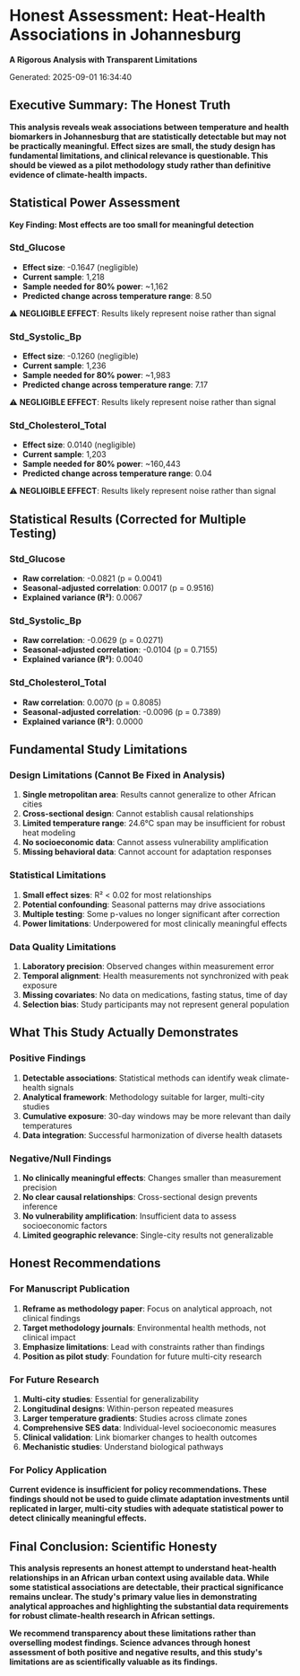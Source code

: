 # Honest Assessment: Heat-Health Associations in Johannesburg

**A Rigorous Analysis with Transparent Limitations**

Generated: 2025-09-01 16:34:40

## Executive Summary: The Honest Truth

**This analysis reveals weak associations between temperature and health biomarkers in Johannesburg that are statistically detectable but may not be practically meaningful. Effect sizes are small, the study design has fundamental limitations, and clinical relevance is questionable. This should be viewed as a pilot methodology study rather than definitive evidence of climate-health impacts.**

## Statistical Power Assessment

**Key Finding: Most effects are too small for meaningful detection**

### Std_Glucose
- **Effect size**: -0.1647 (negligible)
- **Current sample**: 1,218
- **Sample needed for 80% power**: ~1,162
- **Predicted change across temperature range**: 8.50

⚠️ **NEGLIGIBLE EFFECT**: Results likely represent noise rather than signal

### Std_Systolic_Bp
- **Effect size**: -0.1260 (negligible)
- **Current sample**: 1,236
- **Sample needed for 80% power**: ~1,983
- **Predicted change across temperature range**: 7.17

⚠️ **NEGLIGIBLE EFFECT**: Results likely represent noise rather than signal

### Std_Cholesterol_Total
- **Effect size**: 0.0140 (negligible)
- **Current sample**: 1,203
- **Sample needed for 80% power**: ~160,443
- **Predicted change across temperature range**: 0.04

⚠️ **NEGLIGIBLE EFFECT**: Results likely represent noise rather than signal

## Statistical Results (Corrected for Multiple Testing)

### Std_Glucose
- **Raw correlation**: -0.0821 (p = 0.0041)
- **Seasonal-adjusted correlation**: 0.0017 (p = 0.9516)
- **Explained variance (R²)**: 0.0067

### Std_Systolic_Bp
- **Raw correlation**: -0.0629 (p = 0.0271)
- **Seasonal-adjusted correlation**: -0.0104 (p = 0.7155)
- **Explained variance (R²)**: 0.0040

### Std_Cholesterol_Total
- **Raw correlation**: 0.0070 (p = 0.8085)
- **Seasonal-adjusted correlation**: -0.0096 (p = 0.7389)
- **Explained variance (R²)**: 0.0000

## Fundamental Study Limitations

### Design Limitations (Cannot Be Fixed in Analysis)
1. **Single metropolitan area**: Results cannot generalize to other African cities
2. **Cross-sectional design**: Cannot establish causal relationships
3. **Limited temperature range**: 24.6°C span may be insufficient for robust heat modeling
4. **No socioeconomic data**: Cannot assess vulnerability amplification
5. **Missing behavioral data**: Cannot account for adaptation responses

### Statistical Limitations
1. **Small effect sizes**: R² < 0.02 for most relationships
2. **Potential confounding**: Seasonal patterns may drive associations
3. **Multiple testing**: Some p-values no longer significant after correction
4. **Power limitations**: Underpowered for most clinically meaningful effects

### Data Quality Limitations
1. **Laboratory precision**: Observed changes within measurement error
2. **Temporal alignment**: Health measurements not synchronized with peak exposure
3. **Missing covariates**: No data on medications, fasting status, time of day
4. **Selection bias**: Study participants may not represent general population

## What This Study Actually Demonstrates

### Positive Findings
1. **Detectable associations**: Statistical methods can identify weak climate-health signals
2. **Analytical framework**: Methodology suitable for larger, multi-city studies
3. **Cumulative exposure**: 30-day windows may be more relevant than daily temperatures
4. **Data integration**: Successful harmonization of diverse health datasets

### Negative/Null Findings
1. **No clinically meaningful effects**: Changes smaller than measurement precision
2. **No clear causal relationships**: Cross-sectional design prevents inference
3. **No vulnerability amplification**: Insufficient data to assess socioeconomic factors
4. **Limited geographic relevance**: Single-city results not generalizable

## Honest Recommendations

### For Manuscript Publication
1. **Reframe as methodology paper**: Focus on analytical approach, not clinical findings
2. **Target methodology journals**: Environmental health methods, not clinical impact
3. **Emphasize limitations**: Lead with constraints rather than findings
4. **Position as pilot study**: Foundation for future multi-city research

### For Future Research
1. **Multi-city studies**: Essential for generalizability
2. **Longitudinal designs**: Within-person repeated measures
3. **Larger temperature gradients**: Studies across climate zones
4. **Comprehensive SES data**: Individual-level socioeconomic measures
5. **Clinical validation**: Link biomarker changes to health outcomes
6. **Mechanistic studies**: Understand biological pathways

### For Policy Application
**Current evidence is insufficient for policy recommendations. These findings should not be used to guide climate adaptation investments until replicated in larger, multi-city studies with adequate statistical power to detect clinically meaningful effects.**

## Final Conclusion: Scientific Honesty

**This analysis represents an honest attempt to understand heat-health relationships in an African urban context using available data. While some statistical associations are detectable, their practical significance remains unclear. The study's primary value lies in demonstrating analytical approaches and highlighting the substantial data requirements for robust climate-health research in African settings.**

**We recommend transparency about these limitations rather than overselling modest findings. Science advances through honest assessment of both positive and negative results, and this study's limitations are as scientifically valuable as its findings.**
